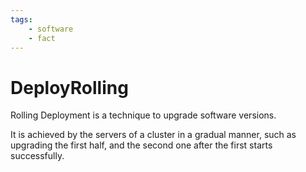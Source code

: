 ```yaml
---
tags:
    - software
    - fact
---
```


# DeployRolling

Rolling Deployment is a technique to upgrade software versions.

It is achieved by the servers of a cluster in a gradual manner, such as upgrading the first half, and the second one after the first starts successfully.
